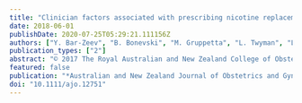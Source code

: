 ```yaml
---
title: "Clinician factors associated with prescribing nicotine replacement therapy in pregnancy: A cross-sectional survey of Australian obstetricians and general practitioners"
date: 2018-06-01
publishDate: 2020-07-25T05:29:21.111156Z
authors: ["Y. Bar-Zeev", "B. Bonevski", "M. Gruppetta", "L. Twyman", "L. Atkins", "K. Palazzi", "C. Oldmeadow", "G.S. Gould"]
publication_types: ["2"]
abstract: "© 2017 The Royal Australian and New Zealand College of Obstetricians and Gynaecologists The use of nicotine replacement therapy in pregnancy has been debated but evidence suggests that it is safer than smoking. A cross-sectional survey was conducted with: (i) general practitioners and obstetricians from a college database; and (ii) general practitioners with a special interest in Indigenous health. General practitioners had higher odds of prescribing compared to obstetricians. Reading guidelines, confidence, viewing nicotine replacement therapy as safe, effective and with good adherence, also significantly increased the odds of prescription. Clear guidance regarding safety and efficacy, with practical clinical protocols, are required in order to reduce variation in prescribing rates across these clinicians."
featured: false
publication: "*Australian and New Zealand Journal of Obstetrics and Gynaecology*"
doi: "10.1111/ajo.12751"
---
```


